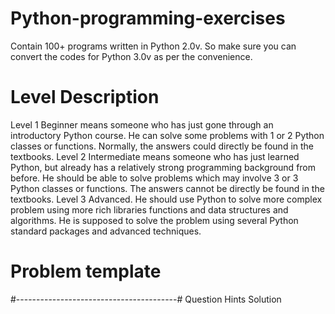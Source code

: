 # Python-programming-exercises 
Contain 100+ programs written in Python 2.0v. So make sure you can convert the codes for Python 3.0v as per the convenience.

# Level	Description
Level 1	Beginner means someone who has just gone through an introductory Python course. He can solve some problems with 1 or 2 Python classes or functions. Normally, the answers could directly be found in the textbooks.
Level 2	Intermediate means someone who has just learned Python, but already has a relatively strong programming background from before. He should be able to solve problems which may involve 3 or 3 Python classes or functions. The answers cannot be directly be found in the textbooks.
Level 3	Advanced. He should use Python to solve more complex problem using more rich libraries functions and data structures and algorithms. He is supposed to solve the problem using several Python standard packages and advanced techniques.

# Problem template
#----------------------------------------#
Question
Hints
Solution


